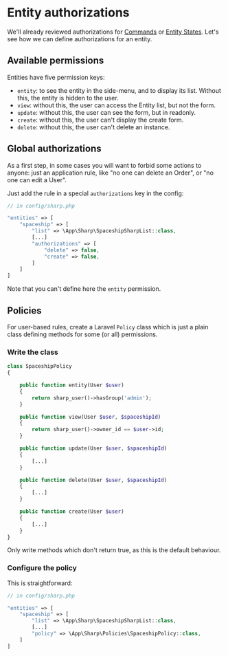# Entity authorizations

We'll already reviewed authorizations for [Commands](commands.md) or [Entity States](entity-states.md). Let's see how we can define authorizations for an entity.

## Available permissions

Entities have five permission keys:

- `entity`: to see the entity in the side-menu, and to display its list. Without this, the entity is hidden to the user.
- `view`: without this, the user can access the Entity list, but not the form.
- `update`: without this, the user can see the form, but in readonly.
- `create`: without this, the user can't display the create form.
- `delete`: without this, the user can't delete an instance.


## Global authorizations

As a first step, in some cases you will want to forbid some actions to anyone: just an application rule, like "no one can delete an Order", or "no one can edit a User".

Just add the rule in a special `authorizations` key in the config:

```php
// in config/sharp.php

"entities" => [
    "spaceship" => [
        "list" => \App\Sharp\SpaceshipSharpList::class,
        [...]
        "authorizations" => [
            "delete" => false,
            "create" => false,
        ]
    ]
]
```

Note that you can't define here the `entity` permission.

## Policies

For user-based rules, create a Laravel `Policy` class which is just a plain class defining methods for some (or all) permissions.

### Write the class

```php
class SpaceshipPolicy
{

    public function entity(User $user)
    {
        return sharp_user()->hasGroup('admin');
    }

    public function view(User $user, $spaceshipId)
    {
        return sharp_user()->owner_id == $user->id;
    }

    public function update(User $user, $spaceshipId)
    {
        [...]
    }

    public function delete(User $user, $spaceshipId)
    {
        [...]
    }

    public function create(User $user)
    {
        [...]
    }
}
```

Only write methods which don't return true, as this is the default behaviour.

### Configure the policy

This is straightforward:

```php
// in config/sharp.php

"entities" => [
    "spaceship" => [
        "list" => \App\Sharp\SpaceshipSharpList::class,
        [...]
        "policy" => \App\Sharp\Policies\SpaceshipPolicy::class,
    ]
]
```
